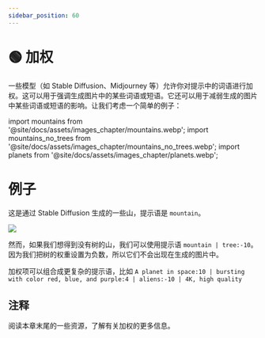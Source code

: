 ```yaml
---
sidebar_position: 60
---
```


# 🟢 加权

一些模型（如 Stable Diffusion、Midjourney 等）允许你对提示中的词语进行加权。这可以用于强调生成图片中的某些词语或短语。它还可以用于减弱生成的图片中某些词语或短语的影响。让我们考虑一个简单的例子：

import mountains from '@site/docs/assets/images_chapter/mountains.webp';
import mountains_no_trees from '@site/docs/assets/images_chapter/mountains_no_trees.webp';
import planets from '@site/docs/assets/images_chapter/planets.webp';

# 例子

这是通过 Stable Diffusion 生成的一些山，提示语是 `mountain`。

<div style={{textAlign: 'center'}}>
  <img src={mountains} style={{width: "350px"}}/>
</div>

然而，如果我们想得到没有树的山，我们可以使用提示语 `mountain | tree:-10`。因为我们把树的权重设置为负数，所以它们不会出现在生成的图片中。

<div style={{textAlign: 'center'}}>
  <LazyLoadImage src={mountains_no_trees} style={{width: "350px"}} />
</div>

加权项可以组合成更复杂的提示语，比如 
`A planet in space:10 | bursting with color red, blue, and purple:4 | aliens:-10 | 4K, high quality`

<div style={{textAlign: 'center'}}>
  <LazyLoadImage src={planets} style={{width: "350px"}} />
</div>

## 注释

阅读本章末尾的一些资源，了解有关加权的更多信息。
